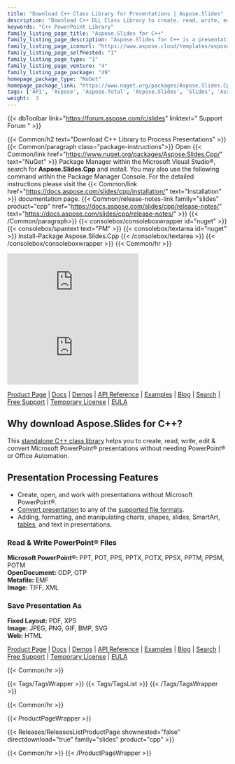 ```yaml
---
title: "Download C++ Class Library for Presentations | Aspose.Slides"
description: "Download C++ DLL Class Library to create, read, write, edit, convert PowerPoint® & OpenOffice® presentations via API. Supports charts, shapes, SmartArt, tables."
keywords: "C++ PowerPoint Library"
family_listing_page_title: "Aspose.Slides for C++"
family_listing_page_description: "Aspose.Slides for C++ is a presentation processing library that enables the C++ applications to manipulate, render & convert PowerPoint presentations without requiring Microsoft PowerPoint application."
family_listing_page_iconurl: "https://www.aspose.cloud/templates/aspose/App_Themes/V3/images/slides/272x272/aspose_slides-for-cpp.png"
family_listing_page_selfHosted: "1"
family_listing_page_type: "1"
family_listing_page_venture: "4"
family_listing_page_package: "49"
homepage_package_type: "NuGet"
homepage_package_link: "https://www.nuget.org/packages/Aspose.Slides.Cpp/"
tags: ['API', 'Aspose', 'Aspose.Total', 'Aspose.Slides', 'Slides', 'Assembly', 'C++', 'component', 'convert', 'converter', 'load', 'save', 'edit', 'update', 'core', 'cross-platform', 'PPT', 'ppt-to-bmp', 'ppt-to-html', 'ppt-to-jpeg', 'ppt-to-pdf', 'ppt-to-png', 'ppt-to-svg', 'ppt-to-image', 'merge-ppt', 'convert-ppt', 'presentation', 'presentation-to-bmp', 'presentation-to-html', 'presentation-to-jpeg', 'presentation-to-pdf', 'presentation-to-png', 'presentation-to-svg', 'presentation-to-image', 'merge-pptx', 'convert-pptx', 'presentations', 'PPTX', 'pptx-to-bmp', 'pptx-to-html', 'pptx-to-jpeg', 'pptx-to-pdf', 'pptx-to-png', 'pptx-to-svg', 'pptx-to-image', 'merge-pptx', 'convert-pptx', 'Fast', 'Library', 'Linux', 'Microsoft', 'Office', 'opendocument', 'openoffice', 'print', 'render', 'SVG', 'TIFF', 'Visual-Studio', 'VisualStudio', 'Conholdate', 'Conholdate.Total', 'Native', 'CPP', 'presentation-to-XPS', 'presentation-to-SWF', 'presentation-to-PDF-Notes', 'Morph', 'Transitions', 'OLE', 'POT', 'PPS', 'POTX', 'PPSX', 'PPTM', 'PPSM', 'POTM', 'ODP', 'OTP', 'EMF', 'PDF', 'XPS', 'JPEG', 'PNG', 'GIF', 'BMP', 'XML', 'HTML', 'presentation-to-html', 'Windows', 'CLang']
weight:  3
---
```


{{< dbToolbar link="https://forum.aspose.com/c/slides" linktext=" Support Forum " >}}

{{< Common/h2 text="Download C++ Library to Process Presentations"  >}}
{{< Common/paragraph class="package-instructions">}}
Open {{< Common/link href="https://www.nuget.org/packages/Aspose.Slides.Cpp/" text="NuGet"  >}} Package Manager within the Microsoft Visual Studio&reg;, search for <b>Aspose.Slides.Cpp</b> and install. You may also use the following command within the Package Manager Console. For the detailed instructions please visit the {{< Common/link href="https://docs.aspose.com/slides/cpp/installation/" text="Installation"  >}} documentation page.
{{< Common/release-notes-link family="slides" product="cpp" href="https://docs.aspose.com/slides/cpp/release-notes/" text="https://docs.aspose.com/slides/cpp/release-notes/"  >}}
{{< /Common/paragraph>}}
{{< consolebox/consoleboxwrapper id="nuget" >}}
       {{< consolebox/spantext text="PM" >}}
       {{< consolebox/textarea id="nuget" >}} Install-Package Aspose.Slides.Cpp {{< /consolebox/textarea >}}
{{< /consolebox/consoleboxwrapper >}}
{{< Common/hr >}}

![Nuget](https://img.shields.io/nuget/v/Aspose.Slides.Cpp) ![Nuget](https://img.shields.io/nuget/dt/Aspose.Slides.Cpp?label=nuget%20downloads)

[Product Page](https://products.aspose.com/slides/cpp/) | [Docs](https://docs.aspose.com/slides/cpp/) | [Demos](https://products.aspose.app/slides/family) | [API Reference](https://reference.aspose.com/slides/cpp) | [Examples](https://github.com/aspose-slides/Aspose.Slides-for-C) | [Blog](https://blog.aspose.com/category/slides/) | [Search](https://search.aspose.com/) | [Free Support](https://forum.aspose.com/c/slides) | [Temporary License](https://purchase.aspose.com/temporary-license) | [EULA](https://about.aspose.com/legal/eula/)

## Why download Aspose.Slides for C++?

This [standalone C++ class library](https://products.aspose.com/slides/cpp/) helps you to create, read, write, edit & convert Microsoft PowerPoint&reg; presentations without needing PowerPoint&reg; or Office Automation.

## Presentation Processing Features

- Create, open, and work with presentations without Microsoft PowerPoint&reg;.
- [Convert presentation](https://docs.aspose.com/slides/cpp/convert-presentation/) to any of the [supported file formats](https://docs.aspose.com/slides/cpp/supported-file-formats/).
- Adding, formatting, and manipulating charts, shapes, slides, SmartArt, [tables](https://docs.aspose.com/slides/cpp/powerpoint-table/), and text in presentations.

### Read & Write PowerPoint&reg; Files

**Microsoft PowerPoint&reg;:** PPT, POT, PPS, PPTX, POTX, PPSX, PPTM, PPSM, POTM\
**OpenDocument:** ODP, OTP\
**Metafile:** EMF\
**Image:** TIFF, XML

### Save Presentation As

**Fixed Layout:** PDF, XPS\
**Image:** JPEG, PNG, GIF, BMP, SVG\
**Web:** HTML

[Product Page](https://products.aspose.com/slides/cpp/) | [Docs](https://docs.aspose.com/slides/cpp/) | [Demos](https://products.aspose.app/slides/family) | [API Reference](https://reference.aspose.com/slides/cpp) | [Examples](https://github.com/aspose-slides/Aspose.Slides-for-C) | [Blog](https://blog.aspose.com/category/slides/) | [Search](https://search.aspose.com/) | [Free Support](https://forum.aspose.com/c/slides) | [Temporary License](https://purchase.aspose.com/temporary-license) | [EULA](https://about.aspose.com/legal/eula/)

{{< Common/hr >}}

{{< Tags/TagsWrapper >}}
 {{< Tags/TagsList >}}
{{< /Tags/TagsWrapper >}}

{{< Common/hr >}}

{{< ProductPageWrapper >}}
<!-- ReleasesListProductPage-->
   {{< Releases/ReleasesListProductPage shownested="false"  directdownload="true" family="slides" product="cpp" >}}
<!-- /ReleasesListProductPage-->
{{< Common/hr >}}
{{< /ProductPageWrapper >}}
